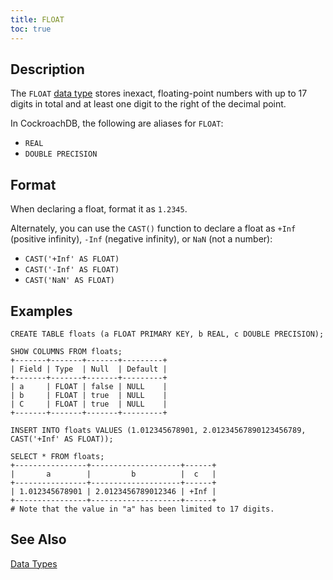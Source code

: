 ```yaml
---
title: FLOAT
toc: true
---
```


## Description

The `FLOAT` [data type](data-types.html) stores inexact, floating-point numbers with up to 17 digits in total and at least one digit to the right of the decimal point. 

In CockroachDB, the following are aliases for `FLOAT`:

- `REAL` 
- `DOUBLE PRECISION` 

## Format

When declaring a float, format it as `1.2345`. 

Alternately, you can use the `CAST()` function to declare a float as `+Inf` (positive infinity), `-Inf` (negative infinity), or `NaN` (not a number):

- `CAST('+Inf' AS FLOAT)`
- `CAST('-Inf' AS FLOAT)`
- `CAST('NaN' AS FLOAT)`

## Examples

~~~
CREATE TABLE floats (a FLOAT PRIMARY KEY, b REAL, c DOUBLE PRECISION);

SHOW COLUMNS FROM floats;
+-------+-------+-------+---------+
| Field | Type  | Null  | Default |
+-------+-------+-------+---------+
| a     | FLOAT | false | NULL    |
| b     | FLOAT | true  | NULL    |
| C     | FLOAT | true  | NULL    |
+-------+-------+-------+---------+

INSERT INTO floats VALUES (1.012345678901, 2.01234567890123456789, CAST('+Inf' AS FLOAT));

SELECT * FROM floats;
+----------------+--------------------+------+
|       a        |         b          |  c   |
+----------------+--------------------+------+
| 1.012345678901 | 2.0123456789012346 | +Inf |
+----------------+--------------------+------+
# Note that the value in "a" has been limited to 17 digits.
~~~

## See Also

[Data Types](data-types.html)